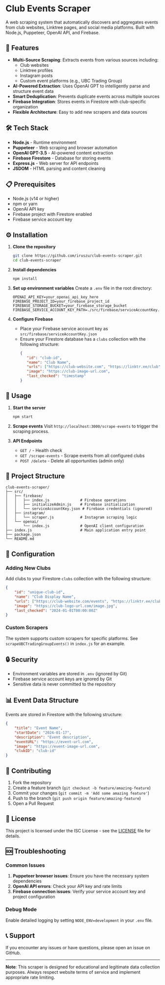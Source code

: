 <!-- @format -->

# Club Events Scraper

A web scraping system that automatically discovers and aggregates events from
club websites, Linktree pages, and social media platforms. Built with Node.js,
Puppeteer, OpenAI API, and Firebase.

## 🚀 Features

- **Multi-Source Scraping**: Extracts events from various sources including:
  - Club websites
  - Linktree profiles
  - Instagram posts
  - Custom event platforms (e.g., UBC Trading Group)
- **AI-Powered Extraction**: Uses OpenAI GPT to intelligently parse and
  structure event data
- **Smart Deduplication**: Prevents duplicate events across multiple sources
- **Firebase Integration**: Stores events in Firestore with club-specific
  organization
- **Flexible Architecture**: Easy to add new scrapers and data sources

## 🛠️ Tech Stack

- **Node.js** - Runtime environment
- **Puppeteer** - Web scraping and browser automation
- **OpenAI GPT-3.5** - AI-powered content extraction
- **Firebase Firestore** - Database for storing events
- **Express.js** - Web server for API endpoints
- **JSDOM** - HTML parsing and content cleaning

## 📋 Prerequisites

- Node.js (v14 or higher)
- npm or yarn
- OpenAI API key
- Firebase project with Firestore enabled
- Firebase service account key

## ⚙️ Installation

1. **Clone the repository**

   ```bash
   git clone https://github.com/iruszu/club-events-scraper.git
   cd club-events-scraper
   ```

2. **Install dependencies**

   ```bash
   npm install
   ```

3. **Set up environment variables** Create a `.env` file in the root directory:

   ```env
   OPENAI_API_KEY=your_openai_api_key_here
   FIREBASE_PROJECT_ID=your_firebase_project_id
   FIREBASE_STORAGE_BUCKET=your_firebase_storage_bucket
   FIREBASE_SERVICE_ACCOUNT_KEY_PATH=./src/firebase/serviceAccountKey.json
   ```

4. **Configure Firebase**
   - Place your Firebase service account key as
     `src/firebase/serviceAccountKey.json`
   - Ensure your Firestore database has a `clubs` collection with the following
     structure:
     ```json
     {
     	"id": "club-id",
     	"name": "Club Name",
     	"urls": ["https://club-website.com", "https://linktr.ee/club"],
     	"image": "https://club-image-url.com",
     	"last_checked": "timestamp"
     }
     ```

## 🚀 Usage

1. **Start the server**

   ```bash
   npm start
   ```

2. **Scrape events** Visit `http://localhost:3000/scrape-events` to trigger the
   scraping process.

3. **API Endpoints**
   - `GET /` - Health check
   - `GET /scrape-events` - Scrape events from all configured clubs
   - `POST /delete` - Delete all opportunities (admin only)

## 📁 Project Structure

```
club-events-scraper/
├── src/
│   ├── firebase/
│   │   ├── index.js              # Firebase operations
│   │   ├── initializeAdmin.js    # Firebase initialization
│   │   └── serviceAccountKey.json # Firebase credentials (ignored)
│   ├── instagram/
│   │   └── scraper.js            # Instagram scraping logic
│   └── openai/
│       └── index.js              # OpenAI client configuration
├── index.js                      # Main application entry point
├── package.json
└── README.md
```

## 🔧 Configuration

### Adding New Clubs

Add clubs to your Firestore `clubs` collection with the following structure:

```json
{
	"id": "unique-club-id",
	"name": "Club Display Name",
	"urls": ["https://club-website.com/events", "https://linktr.ee/clubname"],
	"image": "https://club-logo-url.com/image.jpg",
	"last_checked": "2024-01-01T00:00:00Z"
}
```

### Custom Scrapers

The system supports custom scrapers for specific platforms. See
`scrapeUBCTradingGroupEvents()` in `index.js` for an example.

## 🔒 Security

- Environment variables are stored in `.env` (ignored by Git)
- Firebase service account keys are ignored by Git
- Sensitive data is never committed to the repository

## 📊 Event Data Structure

Events are stored in Firestore with the following structure:

```json
{
	"title": "Event Name",
	"startDate": "2024-01-17",
	"description": "Event description",
	"eventURL": "https://event-url.com",
	"image": "https://event-image-url.com",
	"clubID": "club-id"
}
```

## 🤝 Contributing

1. Fork the repository
2. Create a feature branch (`git checkout -b feature/amazing-feature`)
3. Commit your changes (`git commit -m 'Add some amazing feature'`)
4. Push to the branch (`git push origin feature/amazing-feature`)
5. Open a Pull Request

## 📝 License

This project is licensed under the ISC License - see the [LICENSE](LICENSE) file
for details.

## 🆘 Troubleshooting

### Common Issues

1. **Puppeteer browser issues**: Ensure you have the necessary system
   dependencies
2. **OpenAI API errors**: Check your API key and rate limits
3. **Firebase connection issues**: Verify your service account key and project
   configuration

### Debug Mode

Enable detailed logging by setting `NODE_ENV=development` in your `.env` file.

## 📞 Support

If you encounter any issues or have questions, please open an issue on GitHub.

---

**Note**: This scraper is designed for educational and legitimate data
collection purposes. Always respect website terms of service and implement
appropriate rate limiting.

